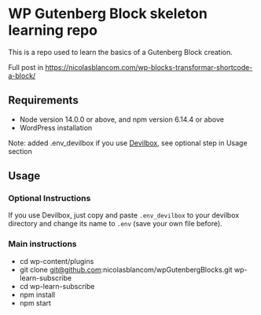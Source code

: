 # WP Gutenberg Block skeleton learning repo

This is a repo used to learn the basics of a Gutenberg Block creation.

Full post in https://nicolasblancom.com/wp-blocks-transformar-shortcode-a-block/

## Requirements

- Node version 14.0.0 or above, and npm version 6.14.4 or above
- WordPress installation

Note: added .env_devilbox if you use [Devilbox](http://devilbox.org/), see optional step in Usage section

## Usage

### Optional Instructions

If you use Devilbox, just copy and paste `.env_devilbox` to your devilbox directory and change its name to `.env` (save your own file before).

### Main instructions

- cd wp-content/plugins
- git clone git@github.com:nicolasblancom/wpGutenbergBlocks.git wp-learn-subscribe
- cd wp-learn-subscribe
- npm install
- npm start 